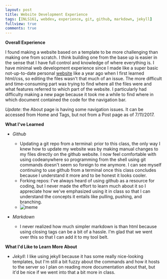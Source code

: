 ```yaml
---
layout: post
title: Website Development Experience
tags: [INLS161, webdev, experience, git, github, markdown, jekyll]
fullview: true
comments: true
---
```


**Overall Experience**

I found making a website based on a template to be more challenging than making one from scratch. I think building one from the base up is easier in the sense that I have full control and knowledge of where everything is. I have minimal web development experience since I made like a super basic not-up-to-date personal [website](https://melissafmt.github.io) like a year ago when I first learned html/css, so editing the files wasn't that much of an issue. The more difficult and time-consuming part was trying to find where all the files were and what features referred to which part of the website. I particularly had difficulty making a new page because it took me a while to find where in which document contained the code for the navigation bar.

*Update*: the About page is having some navigation issues. It can be accessed from Home and Tags, but not from a Post page as of 7/11/2017.

**What I've Learned**
* *Github*
  * Updating a git repo from a terminal: prior to this class, the only way I knew how to update my website was by making manual changes to my files directly on the github website. I now feel comfortable with using codeanywhere so programming from the shell using git commands doesn't seem so foreign to me anymore. I can see myself continuing to use github from a terminal once this class concludes because I understand it more and to be honest it looks cooler.
  * Forking repos: I've always heard of using github as a resource for coding, but I never made the effort to learn much about it so I appreciate how we've emphasized using it in class so that I can understand the concepts it entails like pulling, pushing, and branching. 
  * ![meme](http://m.memegen.com/d5mxnu.jpg)
  
* *Markdown*
  * I never realized how much simpler markdown is than html because using closing tags can be a bit of a hassle. I'm glad that we went over this so that I can add it to my tool belt. 
  
 **What I'd Like to Learn More About**
 * _Jekyll_: I like using jekyll because it has some really nice-looking templates, but I'm still a bit fuzzy about the commands and how it hosts to the server so I plan on reading more documentation about that, but it'd be nice if we went into that a bit more in class.
  